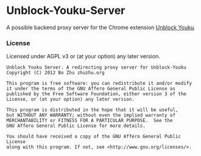 Unblock-Youku-Server
====================

A possible backend proxy server for the Chrome extension [Unblock Youku](http://bit.ly/unblock-youku).

### License

Licensed under AGPL v3 or (at your option) any later version.

    Unblock Youku Server. A redirecting proxy server for Unblock-Youku
    Copyright (C) 2012 Bo Zhu zhuzhu.org

    This program is free software: you can redistribute it and/or modify
    it under the terms of the GNU Affero General Public License as
    published by the Free Software Foundation, either version 3 of the
    License, or (at your option) any later version.

    This program is distributed in the hope that it will be useful,
    but WITHOUT ANY WARRANTY; without even the implied warranty of
    MERCHANTABILITY or FITNESS FOR A PARTICULAR PURPOSE.  See the
    GNU Affero General Public License for more details.

    You should have received a copy of the GNU Affero General Public License
    along with this program. If not, see <http://www.gnu.org/licenses/>.
